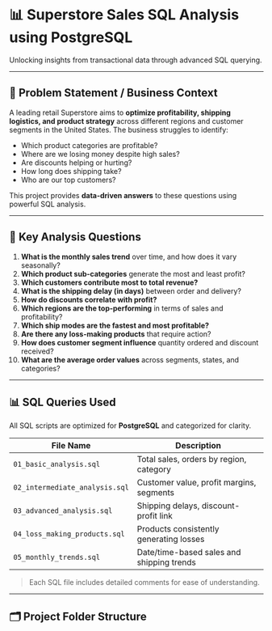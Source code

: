 # 📊 Superstore Sales SQL Analysis using PostgreSQL

Unlocking insights from transactional data through advanced SQL querying.

---

## 📌 Problem Statement / Business Context

A leading retail Superstore aims to **optimize profitability, shipping logistics, and product strategy** across different regions and customer segments in the United States. The business struggles to identify:

- Which product categories are profitable?
- Where are we losing money despite high sales?
- Are discounts helping or hurting?
- How long does shipping take?
- Who are our top customers?

This project provides **data-driven answers** to these questions using powerful SQL analysis.

---

## 🧠 Key Analysis Questions

1. **What is the monthly sales trend** over time, and how does it vary seasonally?
2. **Which product sub-categories** generate the most and least profit?
3. **Which customers contribute most to total revenue?**
4. **What is the shipping delay (in days)** between order and delivery?
5. **How do discounts correlate with profit?**
6. **Which regions are the top-performing** in terms of sales and profitability?
7. **Which ship modes are the fastest and most profitable?**
8. **Are there any loss-making products** that require action?
9. **How does customer segment influence** quantity ordered and discount received?
10. **What are the average order values** across segments, states, and categories?

---

## 📊 SQL Queries Used

All SQL scripts are optimized for **PostgreSQL** and categorized for clarity.

| File Name                            | Description                               |
|-------------------------------------|-------------------------------------------|
| `01_basic_analysis.sql`             | Total sales, orders by region, category   |
| `02_intermediate_analysis.sql`      | Customer value, profit margins, segments  |
| `03_advanced_analysis.sql`          | Shipping delays, discount-profit link     |
| `04_loss_making_products.sql`       | Products consistently generating losses   |
| `05_monthly_trends.sql`             | Date/time-based sales and shipping trends |

> Each SQL file includes detailed comments for ease of understanding.

---

## 🗂️ Project Folder Structure
